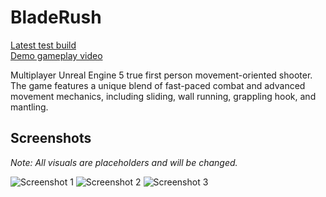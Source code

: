 # BladeRush

[Latest test build](https://github.com/Ivan-Seleznov/BladeRush/releases/tag/Build)  
[Demo gameplay video](https://youtu.be/ur4CMhzi5VY?si=XKYExhGEPUtYYHmc)

Multiplayer Unreal Engine 5 true first person movement-oriented shooter. The game features a unique blend of fast-paced combat and advanced movement mechanics, including sliding, wall running, grappling hook, and mantling.

## Screenshots

*Note: All visuals are placeholders and will be changed.*

![Screenshot 1](https://github.com/Ivan-Seleznov/BladeRush/assets/87178217/3e980304-10e9-411f-bad3-e66c8a49d864)
![Screenshot 2](https://github.com/Ivan-Seleznov/BladeRush/assets/87178217/e8fea09f-cd8b-42f0-a4bd-8d23a5ea421e)
![Screenshot 3](https://github.com/Ivan-Seleznov/BladeRush/assets/87178217/3f55508b-275c-4a1a-8eb6-4c1577916c05)
